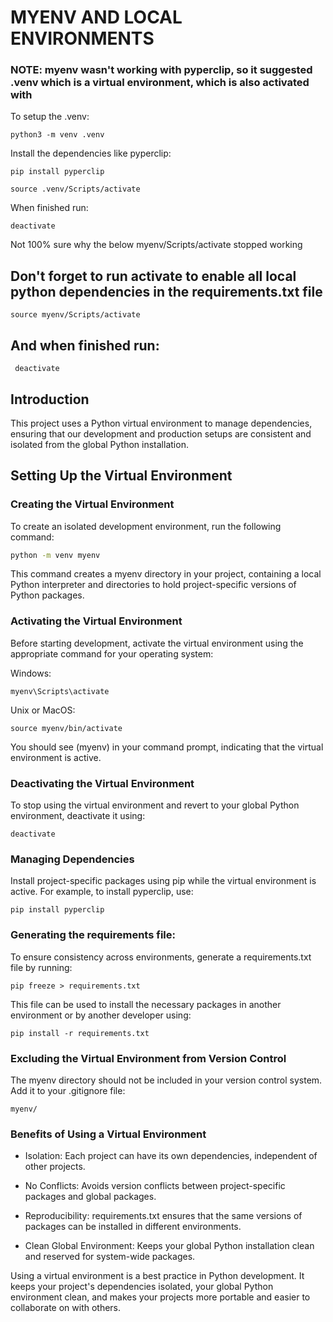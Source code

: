 # MYENV AND LOCAL ENVIRONMENTS

### NOTE: myenv wasn't working with pyperclip, so it suggested .venv which is a virtual environment, which is also activated with

To setup the .venv:

```
python3 -m venv .venv

```

Install the dependencies like pyperclip:

```
pip install pyperclip

```

```
source .venv/Scripts/activate
```

When finished run:

```
deactivate
```

Not 100% sure why the below myenv/Scripts/activate stopped working

## Don't forget to run activate to enable all local python dependencies in the requirements.txt file

```
source myenv/Scripts/activate
```

## And when finished run:

```
 deactivate
```

## Introduction

This project uses a Python virtual environment to manage dependencies, ensuring that our development and production setups are consistent and isolated from the global Python installation.

## Setting Up the Virtual Environment

### Creating the Virtual Environment

To create an isolated development environment, run the following command:

```bash
python -m venv myenv
```

This command creates a myenv directory in your project, containing a local Python interpreter and directories to hold project-specific versions of Python packages.

### Activating the Virtual Environment

Before starting development, activate the virtual environment using the appropriate command for your operating system:

Windows:

```
myenv\Scripts\activate
```

Unix or MacOS:

```
source myenv/bin/activate
```

You should see (myenv) in your command prompt, indicating that the virtual environment is active.

### Deactivating the Virtual Environment

To stop using the virtual environment and revert to your global Python environment, deactivate it using:

```
deactivate
```

### Managing Dependencies

Install project-specific packages using pip while the virtual environment is active. For example, to install pyperclip, use:

```
pip install pyperclip
```

### Generating the requirements file:

To ensure consistency across environments, generate a requirements.txt file by running:

```
pip freeze > requirements.txt
```

This file can be used to install the necessary packages in another environment or by another developer using:

```
pip install -r requirements.txt
```

### Excluding the Virtual Environment from Version Control

The myenv directory should not be included in your version control system. Add it to your .gitignore file:

```
myenv/
```

### Benefits of Using a Virtual Environment

- Isolation: Each project can have its own dependencies, independent of other projects.

- No Conflicts: Avoids version conflicts between project-specific packages and global packages.

- Reproducibility: requirements.txt ensures that the same versions of packages can be installed in different environments.

- Clean Global Environment: Keeps your global Python installation clean and reserved for system-wide packages.

Using a virtual environment is a best practice in Python development. It keeps your project's dependencies isolated, your global Python environment clean, and makes your projects more portable and easier to collaborate on with others.
